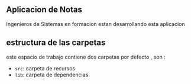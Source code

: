 ## Aplicacion de Notas 

Ingenieros de Sistemas  en formacion estan desarrollando esta aplicacion 

## estructura de las carpetas
este espacio de trabajo contiene dos carpetas por defecto , son :

- `src`: carpeta de recursos
- `lib`: carpeta de dependencias


